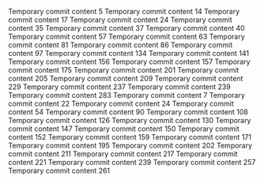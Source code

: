 Temporary commit content 5
Temporary commit content 14
Temporary commit content 17
Temporary commit content 24
Temporary commit content 35
Temporary commit content 37
Temporary commit content 40
Temporary commit content 57
Temporary commit content 63
Temporary commit content 81
Temporary commit content 86
Temporary commit content 97
Temporary commit content 134
Temporary commit content 141
Temporary commit content 156
Temporary commit content 157
Temporary commit content 175
Temporary commit content 201
Temporary commit content 205
Temporary commit content 209
Temporary commit content 229
Temporary commit content 237
Temporary commit content 239
Temporary commit content 283
Temporary commit content 7
Temporary commit content 22
Temporary commit content 24
Temporary commit content 54
Temporary commit content 90
Temporary commit content 108
Temporary commit content 126
Temporary commit content 130
Temporary commit content 147
Temporary commit content 150
Temporary commit content 152
Temporary commit content 159
Temporary commit content 171
Temporary commit content 195
Temporary commit content 202
Temporary commit content 211
Temporary commit content 217
Temporary commit content 221
Temporary commit content 239
Temporary commit content 257
Temporary commit content 261
